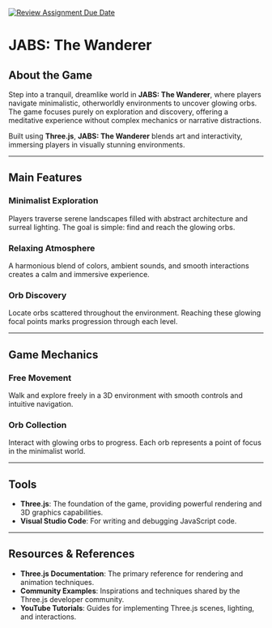 [![Review Assignment Due Date](https://classroom.github.com/assets/deadline-readme-button-22041afd0340ce965d47ae6ef1cefeee28c7c493a6346c4f15d667ab976d596c.svg)](https://classroom.github.com/a/ZUtYscbQ)

# **JABS: The Wanderer**

## **About the Game**
Step into a tranquil, dreamlike world in **JABS: The Wanderer**, where players navigate minimalistic, otherworldly environments to uncover glowing orbs. The game focuses purely on exploration and discovery, offering a meditative experience without complex mechanics or narrative distractions.

Built using **Three.js**, **JABS: The Wanderer** blends art and interactivity, immersing players in visually stunning environments.

---

## **Main Features**
### **Minimalist Exploration**
Players traverse serene landscapes filled with abstract architecture and surreal lighting. The goal is simple: find and reach the glowing orbs.

### **Relaxing Atmosphere**
A harmonious blend of colors, ambient sounds, and smooth interactions creates a calm and immersive experience.

### **Orb Discovery**
Locate orbs scattered throughout the environment. Reaching these glowing focal points marks progression through each level.

---

## **Game Mechanics**
### **Free Movement**
Walk and explore freely in a 3D environment with smooth controls and intuitive navigation.

### **Orb Collection**
Interact with glowing orbs to progress. Each orb represents a point of focus in the minimalist world.

---

## **Tools**
- **Three.js**: The foundation of the game, providing powerful rendering and 3D graphics capabilities.
- **Visual Studio Code**: For writing and debugging JavaScript code.

---

## **Resources & References**
- **Three.js Documentation**: The primary reference for rendering and animation techniques.
- **Community Examples**: Inspirations and techniques shared by the Three.js developer community.
- **YouTube Tutorials**: Guides for implementing Three.js scenes, lighting, and interactions.

